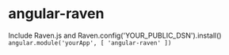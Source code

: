 # angular-raven
Include Raven.js and Raven.config('YOUR_PUBLIC_DSN').install()
<code>
  angular.module('yourApp', [
    'angular-raven'
  ])
</code>

